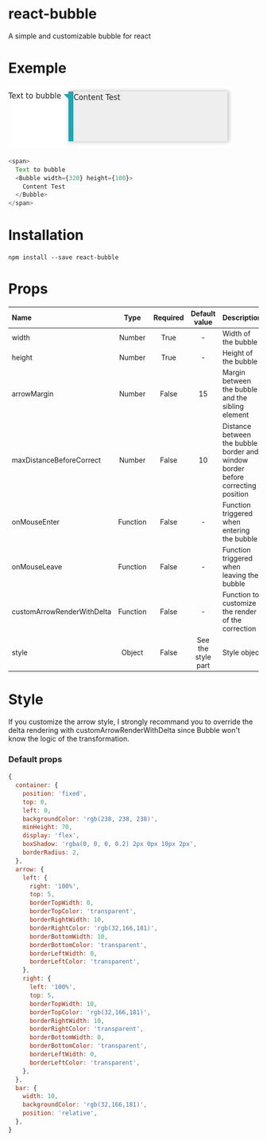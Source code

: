 # react-bubble

A simple and customizable bubble for react

# Exemple

![Example](https://github.com/Polyconseil/react-bubble/raw/master/examples/images/simple_example.png "Simple bubble")

```javascript
<span>
  Text to bubble
  <Bubble width={320} height={100}>
    Content Test
  </Bubble>
</span>
```

# Installation

```
npm install --save react-bubble
```

# Props

| Name                       | Type     | Required | Default value      | Description
|:---------------------------|:--------:|:--------:|:------------------:|:------------------------
| width                      | Number   | True     | -                  | Width of the bubble
| height                     | Number   | True     | -                  | Height of the bubble
| arrowMargin                | Number   | False    | 15                 | Margin between the bubble and the sibling element
| maxDistanceBeforeCorrect   | Number   | False    | 10                 | Distance between the bubble border and window border before correcting position
| onMouseEnter               | Function | False    | -                  | Function triggered when entering the bubble
| onMouseLeave               | Function | False    | -                  | Function triggered when leaving the bubble
| customArrowRenderWithDelta | Function | False    | -                  | Function to customize the render of the correction
| style                      | Object   | False    | See the style part | Style object

# Style

If you customize the arrow style, I strongly recommand you to override the delta rendering with customArrowRenderWithDelta since Bubble won't know the logic of the transformation.

### Default props
```javascript
{
  container: {
    position: 'fixed',
    top: 0,
    left: 0,
    backgroundColor: 'rgb(238, 238, 238)',
    minHeight: 70,
    display: 'flex',
    boxShadow: 'rgba(0, 0, 0, 0.2) 2px 0px 10px 2px',
    borderRadius: 2,
  },
  arrow: {
    left: {
      right: '100%',
      top: 5,
      borderTopWidth: 0,
      borderTopColor: 'transparent',
      borderRightWidth: 10,
      borderRightColor: 'rgb(32,166,181)',
      borderBottomWidth: 10,
      borderBottomColor: 'transparent',
      borderLeftWidth: 0,
      borderLeftColor: 'transparent',
    },
    right: {
      left: '100%',
      top: 5,
      borderTopWidth: 10,
      borderTopColor: 'rgb(32,166,181)',
      borderRightWidth: 10,
      borderRightColor: 'transparent',
      borderBottomWidth: 0,
      borderBottomColor: 'transparent',
      borderLeftWidth: 0,
      borderLeftColor: 'transparent',
    },
  },
  bar: {
    width: 10,
    backgroundColor: 'rgb(32,166,181)',
    position: 'relative',
  },
}
```
